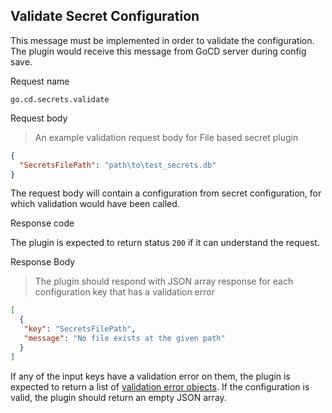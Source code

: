## Validate Secret Configuration

This message must be implemented in order to validate the configuration. The plugin would receive this message from GoCD server during config save.

<p class='request-name-heading'>Request name</p>

`go.cd.secrets.validate`

<p class='request-body-heading'>Request body</p>

> An example validation request body for File based secret plugin

```json
{
  "SecretsFilePath": "path\to\test_secrets.db"
}
```

The request body will contain a configuration from secret configuration, for which validation would have been called.

<p class='response-code-heading'>Response code</p>

The plugin is expected to return status `200` if it can understand the request.

<p class='response-body-heading'>Response Body</p>

> The plugin should respond with JSON array response for each configuration key that has a validation error

```json
[
  {
   "key": "SecretsFilePath",
   "message": "No file exists at the given path"
  }
]
```

If any of the input keys have a validation error on them, the plugin is expected to return a list of [validation error objects](#the-validation-error-object). If the configuration is valid, the plugin should return an empty JSON array.
